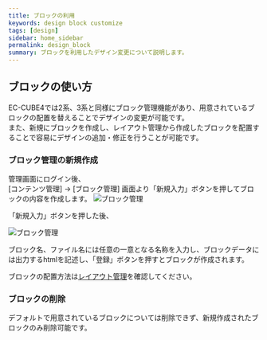 ```yaml
---
title: ブロックの利用
keywords: design block customize
tags: [design]
sidebar: home_sidebar
permalink: design_block
summary: ブロックを利用したデザイン変更について説明します。
---
```


## ブロックの使い方
EC-CUBE4では2系、3系と同様にブロック管理機能があり、用意されているブロックの配置を替えることでデザインの変更が可能です。  
また、新規にブロックを作成し、レイアウト管理から作成したブロックを配置することで容易にデザインの追加・修正を行うことが可能です。

### ブロック管理の新規作成

管理画面にログイン後、  
[コンテンツ管理] -> [ブロック管理] 画面より「新規入力」ボタンを押してブロックの内容を作成します。
![ブロック管理](/images/design/design-block-01.png)

「新規入力」ボタンを押した後、

![ブロック管理](/images/design/design-block-02.png)

ブロック名、ファイル名には任意の一意となる名称を入力し、ブロックデータには出力するhtmlを記述し、「登録」ボタンを押すとブロックが作成されます。

ブロックの配置方法は[レイアウト管理](design_layout)を確認してください。

### ブロックの削除

デフォルトで用意されているブロックについては削除できず、新規作成されたブロックのみ削除可能です。
